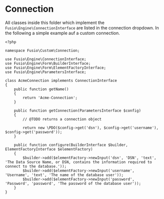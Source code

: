 
# Connection

All classes inside this folder which implement the `Fusio\Engine\ConnectionInterface`
are listed in the connection dropdown. In the following a simple example auf a 
custom connection.

    <?php

    namespace Fusio\Custom\Connection;

    use Fusio\Engine\ConnectionInterface;
    use Fusio\Engine\Form\BuilderInterface;
    use Fusio\Engine\Form\ElementFactoryInterface;
    use Fusio\Engine\ParametersInterface;

    class AcmeConnection implements ConnectionInterface
    {
        public function getName()
        {
            return 'Acme-Connection';
        }

        public function getConnection(ParametersInterface $config)
        {
            // @TODO returns a connection object

            return new \PDO($config->get('dsn'), $config->get('username'), $config->get('password'));
        }

        public function configure(BuilderInterface $builder, ElementFactoryInterface $elementFactory)
        {
            $builder->add($elementFactory->newInput('dsn', 'DSN', 'text', 'The Data Source Name, or DSN, contains the information required to connect to the database.'));
            $builder->add($elementFactory->newInput('username', 'Username', 'text', 'The name of the database user'));
            $builder->add($elementFactory->newInput('password', 'Password', 'password', 'The password of the database user'));
        }
    }

